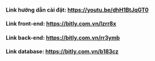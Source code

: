 #### Link hướng dẫn cài đặt: https://youtu.be/dhH1BtJqGT0

#### Link front-end: https://bitly.com.vn/lzrr8x
#### Link back-end: https://bitly.com.vn/rr3ymb
#### Link database: https://bitly.com.vn/b183cz
